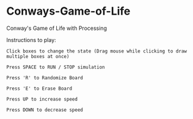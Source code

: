 # Conways-Game-of-Life
Conway's Game of Life with Processing

Instructions to play:

	Click boxes to change the state (Drag mouse while clicking to draw multiple boxes at once) 

	Press SPACE to RUN / STOP simulation

	Press 'R' to Randomize Board

	Press 'E' to Erase Board

	Press UP to increase speed

	Press DOWN to decrease speed
